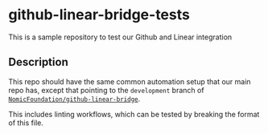 # github-linear-bridge-tests

This is a sample repository to test our Github and Linear integration

## Description

This repo should have the same common automation setup that our main repo has, except that pointing to the `development` branch of [`NomicFoundation/github-linear-bridge`](https://github.com/NomicFoundation/github-linear-bridge).

This includes linting  workflows, which can be tested by breaking the format of this file.
